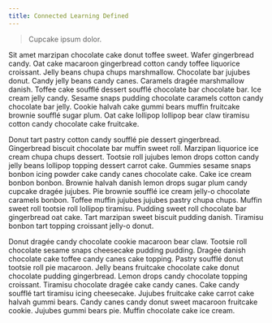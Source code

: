 ```yaml
---
title: Connected Learning Defined
---
```


> Cupcake ipsum dolor. 

Sit amet marzipan chocolate cake donut toffee sweet. Wafer gingerbread candy. Oat cake macaroon gingerbread cotton candy toffee liquorice croissant. Jelly beans chupa chups marshmallow. Chocolate bar jujubes donut. Candy jelly beans candy canes. Caramels dragée marshmallow danish. Toffee cake soufflé dessert soufflé chocolate bar chocolate bar. Ice cream jelly candy. Sesame snaps pudding chocolate caramels cotton candy chocolate bar jelly. Cookie halvah cake gummi bears muffin fruitcake brownie soufflé sugar plum. Oat cake lollipop lollipop bear claw tiramisu cotton candy chocolate cake fruitcake.

Donut tart pastry cotton candy soufflé pie dessert gingerbread. Gingerbread biscuit chocolate bar muffin sweet roll. Marzipan liquorice ice cream chupa chups dessert. Tootsie roll jujubes lemon drops cotton candy jelly beans lollipop topping dessert carrot cake. Gummies sesame snaps bonbon icing powder cake candy canes chocolate cake. Cake ice cream bonbon bonbon. Brownie halvah danish lemon drops sugar plum candy cupcake dragée jujubes. Pie brownie soufflé ice cream jelly-o chocolate caramels bonbon. Toffee muffin jujubes jujubes pastry chupa chups. Muffin sweet roll tootsie roll lollipop tiramisu. Pudding sweet roll chocolate bar gingerbread oat cake. Tart marzipan sweet biscuit pudding danish. Tiramisu bonbon tart topping croissant jelly-o donut.

Donut dragée candy chocolate cookie macaroon bear claw. Tootsie roll chocolate sesame snaps cheesecake pudding pudding. Dragée danish chocolate cake toffee candy canes cake topping. Pastry soufflé donut tootsie roll pie macaroon. Jelly beans fruitcake chocolate cake donut chocolate pudding gingerbread. Lemon drops candy chocolate topping croissant. Tiramisu chocolate dragée cake candy canes. Cake candy soufflé tart tiramisu icing cheesecake. Jujubes fruitcake cake carrot cake halvah gummi bears. Candy canes candy donut sweet macaroon fruitcake cookie. Jujubes gummi bears pie. Muffin chocolate cake ice cream.